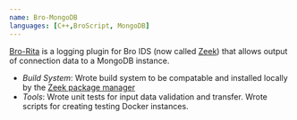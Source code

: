 ```yaml
---
name: Bro-MongoDB
languages: [C++,BroScript, MongoDB]
---
```

[Bro-Rita](https://github.com/activecm/bro-rita) is a logging plugin for Bro IDS (now called [Zeek](https://www.zeek.org)) that allows output of connection data to a MongoDB instance.
 * _Build System_: Wrote build system to be compatable and installed locally by the [Zeek package manager](https://github.com/zeek/packages)
 * _Tools_: Wrote unit tests for input data validation and transfer. Wrote scripts for creating testing Docker instances.